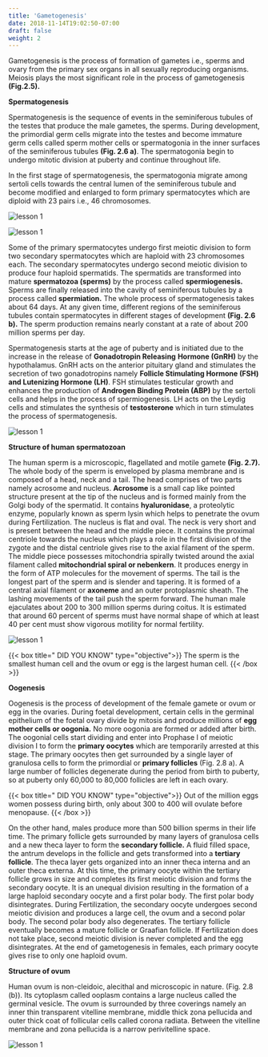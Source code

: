 ```yaml
---
title: 'Gametogenesis'
date: 2018-11-14T19:02:50-07:00
draft: false
weight: 2
---
```




Gametogenesis is the process of formation
of gametes i.e., sperms and ovary from the
primary sex organs in all sexually reproducing
organisms. Meiosis plays the most significant
role in the process of gametogenesis **(Fig.2.5).**

**Spermatogenesis**

Spermatogenesis is the sequence of
events in the seminiferous tubules of the
testes that produce the male gametes, the
sperms. During development, the primordial
germ cells migrate into the testes and become
immature germ cells called sperm mother
cells or spermatogonia in the inner surfaces
of the seminiferous tubules **(Fig. 2.6 a)**. The
spermatogonia begin to undergo mitotic
division at puberty and continue throughout
life.

In the first stage of spermatogenesis, the
spermatogonia migrate among sertoli cells
towards the central lumen of the seminiferous
tubule and become modified and enlarged
to form primary spermatocytes which are
diploid with 23 pairs i.e., 46 chromosomes.

![lesson 1](/books/12-biology/zoology/unit1/bzf16.png )

![lesson 1](/books/12-biology/zoology/unit1/bzf17.png )

Some of the primary spermatocytes
undergo first meiotic division to form two
secondary spermatocytes which are haploid
with 23 chromosomes each. The secondary
spermatocytes undergo second meiotic
division to produce four haploid spermatids.
The spermatids are transformed into mature
**spermatozoa (sperms)** by the process
called **spermiogenesis.** Sperms are finally
released into the cavity of seminiferous
tubules by a process called **spermiation.**
The whole process of spermatogenesis
takes about 64 days. At any given time,
different regions of the seminiferous tubules
contain spermatocytes in different stages
of development **(Fig. 2.6 b).** The sperm
production remains nearly constant at a rate
of about 200 million sperms per day.


Spermatogenesis starts at the age of
puberty and is initiated due to the increase
in the release of **Gonadotropin Releasing**
**Hormone (GnRH)** by the hypothalamus.
GnRH acts on the anterior pituitary gland and
stimulates the secretion of two gonadotropins
namely **Follicle Stimulating Hormone (FSH) and Lutenizing Hormone (LH)**. FSH
stimulates testicular growth and enhances the
production of **Androgen Binding Protein (ABP)** by the sertoli cells and helps in the
process of spermiogenesis. LH acts on the
Leydig cells and stimulates the synthesis of
**testosterone** which in turn stimulates the
process of spermatogenesis.

![lesson 1](/books/12-biology/zoology/unit1/bzf18.png )

**Structure of human spermatozoan**

The human sperm is a microscopic,
flagellated and motile gamete **(Fig. 2.7).**
The whole body of the sperm is enveloped
by plasma membrane and is composed of a
head, neck and a tail. The head comprises
of two parts namely acrosome and nucleus.
**Acrosome** is a small cap like pointed
structure present at the tip of the nucleus
and is formed mainly from the Golgi body
of the spermatid. It contains **hyaluronidase**,
a proteolytic enzyme, popularly known as
sperm lysin which helps to penetrate the
ovum during Fertilization. The nucleus is flat
and oval. The neck is very short and is present
between the head and the middle piece.
It contains the proximal centriole towards
the nucleus which plays a role in the first
division of the zygote and the distal centriole
gives rise to the axial filament of the sperm.
The middle piece possesses mitochondria
spirally twisted around the axial filament
called **mitochondrial spiral or nebenkern**.
It produces energy in the form of ATP
molecules for the movement of sperms. The tail is the longest part
of the sperm and is
slender and tapering.
It is formed of a
central axial filament
or **axoneme** and an
outer protoplasmic
sheath. The lashing
movements of the
tail push the sperm
forward. The human
male ejaculates about
200 to 300 million
sperms during coitus.
It is estimated that
around 60 percent
of sperms must have
normal shape of which
at least 40 per cent
must show vigorous
motility for normal fertility.

![lesson 1](/books/12-biology/zoology/unit1/bzf19.png )

{{< box title=" DID YOU KNOW" type="objective">}}
The sperm is the smallest
human cell and the
ovum or egg is the largest
human cell.
{{< /box >}}


**Oogenesis**

Oogenesis is the process of development
of the female gamete or ovum or egg in the
ovaries. During foetal development, certain
cells in the germinal epithelium of the foetal
ovary divide by mitosis and produce millions of
**egg mother cells or oogonia.** No more oogonia
are formed or added after birth. The oogonial
cells start dividing and enter into Prophase I of
meiotic division I to form the **primary oocytes**
which are temporarily arrested at this stage.
The primary oocytes then get surrounded by
a single layer of granulosa cells to form the
primordial or **primary follicles** (Fig. 2.8 a).
A large number of follicles degenerate during the
period from birth to puberty, so at puberty only
60,000 to 80,000 follicles are left in each ovary.

{{< box title=" DID YOU KNOW" type="objective">}}
Out of the million eggs
women possess during
birth, only about 300 to
400 will ovulate before
menopause.
{{< /box >}}

On the other hand, males produce more
than 500 billion sperms in their life time.
The primary follicle gets surrounded
by many layers of granulosa cells and a new
theca layer to form the **secondary follicle.** A
fluid filled space, the antrum develops in the
follicle and gets transformed into a **tertiary follicle**. The theca layer gets organized into an
inner theca interna and an outer theca externa.
At this time, the primary oocyte within the
tertiary follicle grows in size and completes its
first meiotic division and forms the secondary
oocyte. It is an unequal division resulting in
the formation of a large haploid secondary
oocyte and a first polar body. The first polar
body disintegrates. During Fertilization, the
secondary oocyte undergoes second meiotic
division and produces a large cell, the ovum
and a second polar body. The second polar body
also degenerates. The tertiary follicle eventually
becomes a mature follicle or Graafian follicle.
If Fertilization does not take place, second
meiotic division is never completed and the
egg disintegrates. At the end of gametogenesis
in females, each primary oocyte gives rise to
only one haploid ovum.

**Structure of ovum**

Human ovum is non-cleidoic, alecithal
and microscopic in nature. (Fig. 2.8 (b)). Its
cytoplasm called ooplasm contains a large
nucleus called the germinal vesicle. The ovum
is surrounded by three coverings namely an
inner thin transparent vitelline membrane,
middle thick zona pellucida and outer thick
coat of follicular cells called corona radiata.
Between the vitelline membrane and zona
pellucida is a narrow perivitelline space.

![lesson 1](/books/12-biology/zoology/unit1/bzf20.png )